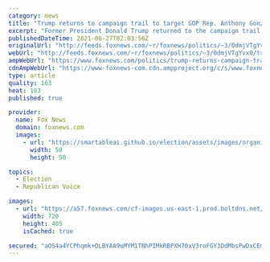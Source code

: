 ```yaml
---
category: news
title: "Trump returns to campaign trail to target GOP Rep. Anthony Gonzalez, who voted for impeachment"
excerpt: "Former President Donald Trump returned to the campaign trail in Ohio on Saturday night to throw his support behind Republican congressional candidate Max Miller in an attempt to oust Rep. Anthony Gonzalez."
publishedDateTime: 2021-06-27T02:03:56Z
originalUrl: "http://feeds.foxnews.com/~r/foxnews/politics/~3/0dmjVTgYvx0/trump-returns-campaign-trail-target-gop-rep-anthony-gonzalez-impeachment"
webUrl: "http://feeds.foxnews.com/~r/foxnews/politics/~3/0dmjVTgYvx0/trump-returns-campaign-trail-target-gop-rep-anthony-gonzalez-impeachment"
ampWebUrl: "https://www.foxnews.com/politics/trump-returns-campaign-trail-target-gop-rep-anthony-gonzalez-impeachment.amp"
cdnAmpWebUrl: "https://www-foxnews-com.cdn.ampproject.org/c/s/www.foxnews.com/politics/trump-returns-campaign-trail-target-gop-rep-anthony-gonzalez-impeachment.amp"
type: article
quality: 163
heat: 163
published: true

provider:
  name: Fox News
  domain: foxnews.com
  images:
    - url: "https://smartableai.github.io/election/assets/images/organizations/foxnews.com-50x50.jpg"
      width: 50
      height: 50

topics:
  - Election
  - Republican Voice

images:
  - url: "https://a57.foxnews.com/cf-images.us-east-1.prod.boltdns.net/v1/static/694940094001/c05fe5f4-6103-421a-a4ef-a620c94ae839/fc823f7f-0317-4c31-9483-f0fb4f733fd1/1280x720/match/720/405/image.jpg?ve=1&tl=1"
    width: 720
    height: 405
    isCached: true

secured: "aOS4a4YCPhqmk+OLBYAA9uMYM1TNhPIMkRBPXH70xV3roFGY3DdMbsPwDxCEm8kfHdAeNUEo0X8Wlka1deC2UOdlr3Pxb90K+WC8H3qyStT2nwlbAzGpfsgW1ZoB2eIz8RVviTThfCx6D9Uj2eh6P2wGYG8ZLWqRWSw7LTEY5Ylu/53dcwdsCKEw4RZ4ENUKBcSpqWWnSLHrlfGq2lQBQqU/0X0LDydZr/IJbD/GVhPOV6Z0LBpIKk25C2ZjP3cTuYHI014oL0exzsWJtiELWUT36/IxJHsiM+naJ958KpEbtXausssZj68Q8vmvtv/Z3YnJ8txLdizqGISWRuy/XHMAFhXo1OwyQpLWzjJKUgw=;3QYzDsWv5nYjboQMxqWSSw=="
---
```


